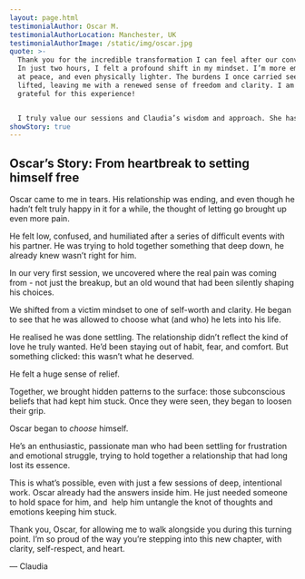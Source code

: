 ```yaml
---
layout: page.html
testimonialAuthor: Oscar M.
testimonialAuthorLocation: Manchester, UK
testimonialAuthorImage: /static/img/oscar.jpg
quote: >-
  Thank you for the incredible transformation I can feel after our conversation.
  In just two hours, I felt a profound shift in my mindset. I’m more empowered,
  at peace, and even physically lighter. The burdens I once carried seem to have
  lifted, leaving me with a renewed sense of freedom and clarity. I am so
  grateful for this experience!


  I truly value our sessions and Claudia’s wisdom and approach. She has an incredible ability to listen and understand. After our last session, life threw the usual challenges my way (going through some relationship challenges) and I was amazed at how differently I responded - I didn’t react! What shift! I highly recommend Claudia for anyone seeking deep and impactful transformation and wanting to see results in a short time.
showStory: true
---
```

## Oscar’s Story: From heartbreak to setting himself free

Oscar came to me in tears. His relationship was ending, and even though he hadn’t felt truly happy in it for a while, the thought of letting go brought up even more pain.

He felt low, confused, and humiliated after a series of difficult events with his partner. He was trying to hold together something that deep down, he already knew wasn’t right for him.

In our very first session, we uncovered where the real pain was coming from - not just the breakup, but an old wound that had been silently shaping his choices.

We shifted from a victim mindset to one of self-worth and clarity. He began to see that he was allowed to choose what (and who) he lets into his life.

He realised he was done settling. The relationship didn’t reflect the kind of love he truly wanted. He’d been staying out of habit, fear, and comfort. But something clicked: this wasn’t what he deserved.

He felt a huge sense of relief.

Together, we brought hidden patterns to the surface: those subconscious beliefs that had kept him stuck. Once they were seen, they began to loosen their grip.

Oscar began to *choose* himself.

He’s an enthusiastic, passionate man who had been settling for frustration and emotional struggle, trying to hold together a relationship that had long lost its essence.

This is what’s possible, even with just a few sessions of deep, intentional work. Oscar already had the answers inside him. He just needed someone to hold space for him, and  help him untangle the knot of thoughts and emotions keeping him stuck.

Thank you, Oscar, for allowing me to walk alongside you during this turning point. I’m so proud of the way you’re stepping into this new chapter, with clarity, self-respect, and heart.

— Claudia
